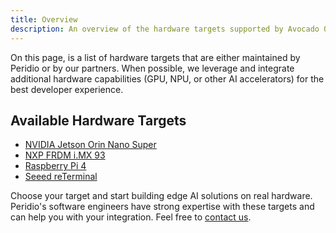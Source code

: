 ```yaml
---
title: Overview 
description: An overview of the hardware targets supported by Avocado OS.
---
```


On this page, is a list of hardware targets that are either maintained by Peridio or by our partners. When possible, we leverage and integrate additional hardware capabilities (GPU, NPU, or other AI accelerators) for the best developer experience.

## Available Hardware Targets

- [NVIDIA Jetson Orin Nano Super](jetson-orin-nano.md)
- [NXP FRDM i.MX 93](frdm-imx-93.md)
- [Raspberry Pi 4](rpi-4.md)
- [Seeed reTerminal](reterminal.md)

Choose your target and start building edge AI solutions on real hardware. Peridio's software engineers have strong expertise with these targets and can help you with your integration. Feel free to [contact us](mailto:support@peridio.com).
